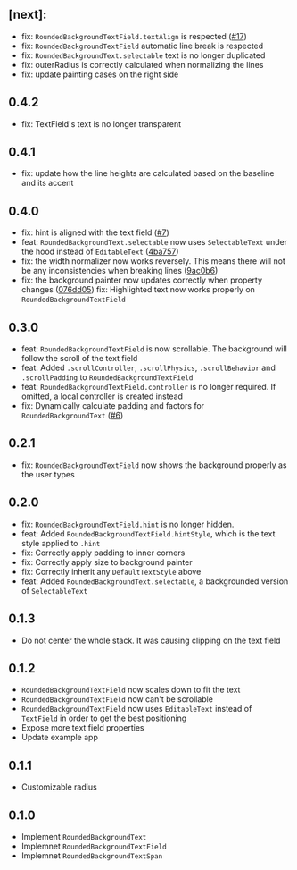 ## [next]:

* fix: `RoundedBackgroundTextField.textAlign` is respected ([#17](https://github.com/bdlukaa/rounded_background_text/issues/17))
* fix: `RoundedBackgroundTextField` automatic line break is respected
* fix: `RoundedBackgroundText.selectable` text is no longer duplicated
* fix: outerRadius is correctly calculated when normalizing the lines
* fix: update painting cases on the right side

## 0.4.2

* fix: TextField's text is no longer transparent

## 0.4.1

* fix: update how the line heights are calculated based on the baseline and its accent

## 0.4.0

* fix: hint is aligned with the text field ([#7](https://github.com/bdlukaa/rounded_background_text/issues/7))
* feat: `RoundedBackgroundText.selectable` now uses `SelectableText` under the hood instead of `EditableText` ([4ba757](https://github.com/bdlukaa/rounded_background_text/commit/4ba7578ad22290d7a6ae31d7ffdd7490bc614f68))
* fix: the width normalizer now works reversely. This means there will not be any inconsistencies when breaking lines ([9ac0b6](https://github.com/bdlukaa/rounded_background_text/commit/9ac0b685b76a8c603437c57a3e31e20e3a0d24b7))
* fix: the background painter now updates correctly when property changes ([076dd05](https://github.com/bdlukaa/rounded_background_text/commit/076dd05ab251cd84a34de723d0e01436c05d3481))
fix: Highlighted text now works properly on `RoundedBackgroundTextField`

## 0.3.0

* feat: `RoundedBackgroundTextField` is now scrollable. The background will follow the scroll of the text field
* feat: Added `.scrollController`, `.scrollPhysics`, `.scrollBehavior` and `.scrollPadding` to `RoundedBackgroundTextField`
* feat: `RoundedBackgroundTextField.controller` is no longer required. If omitted, a local controller is created instead
* fix: Dynamically calculate padding and factors for `RoundedBackgroundText` ([#6](https://github.com/bdlukaa/rounded_background_text/issues/6))

## 0.2.1

* fix: `RoundedBackgroundTextField` now shows the background properly as the user types

## 0.2.0

* fix: `RoundedBackgroundTextField.hint` is no longer hidden.
* feat: Added `RoundedBackgroundTextField.hintStyle`, which is the text style applied to `.hint`
* fix: Correctly apply padding to inner corners
* fix: Correctly apply size to background painter
* fix: Correctly inherit any `DefaultTextStyle` above
* feat: Added `RoundedBackgroundText.selectable`, a backgrounded version of `SelectableText`

## 0.1.3

* Do not center the whole stack. It was causing clipping on the text field

## 0.1.2

* `RoundedBackgroundTextField` now scales down to fit the text
* `RoundedBackgroundTextField` now can't be scrollable
* `RoundedBackgroundTextField` now uses `EditableText` instead of `TextField` in order to get the best positioning
* Expose more text field properties
* Update example app

## 0.1.1

* Customizable radius

## 0.1.0

* Implement `RoundedBackgroundText`
* Implemnet `RoundedBackgroundTextField`
* Implemnet `RoundedBackgroundTextSpan`
